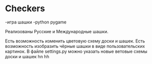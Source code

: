 # Checkers
-игра шашки
-python pygame


Реализованы Русские и Международные шашки.

Есть возможность изменить цветовую схему доски и шашек. Есть возможность изобразить чёрные шашки в виде пользовательских картинок.
В файле settings.py можно указать новые ветовые схемы доски и шашек
hn
hh
